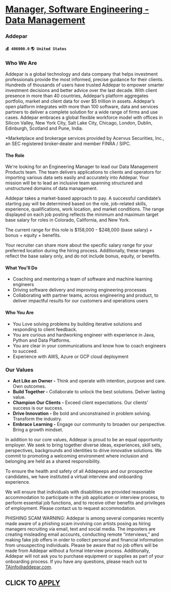 # [Manager, Software Engineering - Data Management](https://www.remotewlb.com/apply/manager-software-engineering-data-management-58316)  
### Addepar  
#### `💰 406000.0` `🌎 United States`  

### Who We Are

Addepar is a global technology and data company that helps investment professionals provide the most informed, precise guidance for their clients. Hundreds of thousands of users have trusted Addepar to empower smarter investment decisions and better advice over the last decade. With client presence in more than 40 countries, Addepar’s platform aggregates portfolio, market and client data for over $5 trillion in assets. Addepar’s open platform integrates with more than 100 software, data and services partners to deliver a complete solution for a wide range of firms and use cases. Addepar embraces a global flexible workforce model with offices in Silicon Valley, New York City, Salt Lake City, Chicago, London, Dublin, Edinburgh, Scotland and Pune, India.

*Marketplace and brokerage services provided by Acervus Securities, Inc., an SEC registered broker‑dealer and member FINRA / SIPC.

####  **The Role**

We're looking for an Engineering Manager to lead our Data Management Products team. The team delivers applications to clients and operators for importing various data sets easily and accurately into Addepar. Your mission will be to lead an inclusive team spanning structured and unstructured domains of data management.

Addepar takes a market-based approach to pay. A successful candidate’s starting pay will be determined based on the role, job-related skills, experience, qualifications, work location, and market conditions. The range displayed on each job posting reflects the minimum and maximum target base salary for roles in Colorado, California, and New York.

The current range for this role is $158,000 - $248,000 (base salary) + bonus + equity + benefits.

Your recruiter can share more about the specific salary range for your preferred location during the hiring process. Additionally, these ranges reflect the base salary only, and do not include bonus, equity, or benefits.

####  **What You’ll Do**

  * Coaching and mentoring a team of software and machine learning engineers
  * Driving software delivery and improving engineering processes
  * Collaborating with partner teams, across engineering and product, to deliver impactful results for our customers and operations users

#### **Who You Are**

  * You Love solving problems by building iterative solutions and responding to client feedback.
  * You are curious and hardworking engineer with experience in Java, Python and Data Platforms.
  * You are clear in your communications and know how to coach engineers to succeed.
  * Experience with AWS, Azure or GCP cloud deployment

### Our Values

  * **Act Like an Owner -** Think and operate with intention, purpose and care. Own outcomes.
  * **Build Together -** Collaborate to unlock the best solutions. Deliver lasting value. 
  * **Champion Our Clients -** Exceed client expectations. Our clients’ success is our success. 
  * **Drive Innovation -** Be bold and unconstrained in problem solving. Transform the industry. 
  * **Embrace Learning -** Engage our community to broaden our perspective. Bring a growth mindset. 

In addition to our core values, Addepar is proud to be an equal opportunity employer. We seek to bring together diverse ideas, experiences, skill sets, perspectives, backgrounds and identities to drive innovative solutions. We commit to promoting a welcoming environment where inclusion and belonging are held as a shared responsibility.

To ensure the health and safety of all Addepeeps and our prospective candidates, we have instituted a virtual interview and onboarding experience.

We will ensure that individuals with disabilities are provided reasonable accommodation to participate in the job application or interview process, to perform essential job functions, and to receive other benefits and privileges of employment. Please contact us to request accommodation.

PHISHING SCAM WARNING: Addepar is among several companies recently made aware of a phishing scam involving con artists posing as hiring managers recruiting via email, text and social media. The imposters are creating misleading email accounts, conducting remote “interviews,” and making fake job offers in order to collect personal and financial information from unsuspecting individuals. Please be aware that no job offers will be made from Addepar without a formal interview process. Additionally, Addepar will not ask you to purchase equipment or supplies as part of your onboarding process. If you have any questions, please reach out to TAinfo@addepar.com.

  
## CLICK TO [APPLY](https://www.remotewlb.com/apply/manager-software-engineering-data-management-58316)

